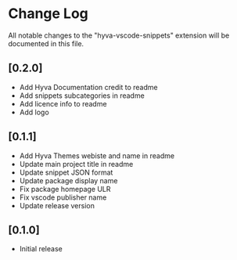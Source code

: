 # Change Log

All notable changes to the "hyva-vscode-snippets" extension will be documented in this file.

## [0.2.0]

- Add Hyva Documentation credit to readme
- Add snippets subcategories in readme
- Add licence info to readme
- Add logo

## [0.1.1]

- Add Hyva Themes webiste and name in readme
- Update main project title in readme
- Update snippet JSON format
- Update package display name
- Fix package homepage ULR
- Fix vscode publisher name
- Update release version

## [0.1.0]

- Initial release